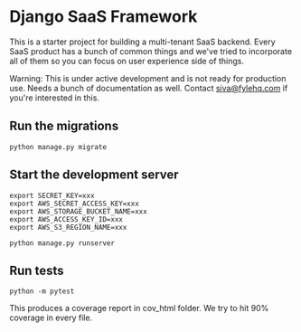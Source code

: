 # Django SaaS Framework

This is a starter project for building a multi-tenant SaaS backend. Every SaaS product has a bunch of common
things and we've tried to incorporate all of them so you can focus on user experience side of things.

Warning: This is under active development and is not ready for production use. Needs a bunch
of documentation as well. Contact siva@fylehq.com if you're interested in this.


## Run the migrations

```
python manage.py migrate
```

## Start the development server

```
export SECRET_KEY=xxx
export AWS_SECRET_ACCESS_KEY=xxx
export AWS_STORAGE_BUCKET_NAME=xxx
export AWS_ACCESS_KEY_ID=xxx
export AWS_S3_REGION_NAME=xxx

python manage.py runserver
```

## Run tests

```
python -m pytest
```

This produces a coverage report in cov_html folder. We try to hit 90% coverage in every file.